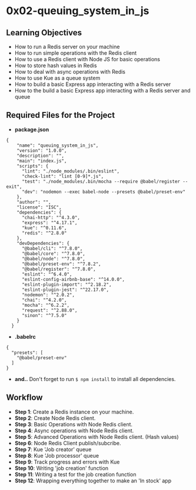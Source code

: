 # 0x02-queuing_system_in_js

## Learning Objectives
- How to run a Redis server on your machine  
- How to run simple operations with the Redis client  
- How to use a Redis client with Node JS for basic operations  
- How to store hash values in Redis
- How to deal with async operations with Redis
- How to use Kue as a queue system
- How to build a basic Express app interacting with a Redis server
- How to the build a basic Express app interacting with a Redis server and queue
  
## Required Files for the Project
- **package.json**
```
{
    "name": "queuing_system_in_js",
    "version": "1.0.0",
    "description": "",
    "main": "index.js",
    "scripts": {
      "lint": "./node_modules/.bin/eslint",
      "check-lint": "lint [0-9]*.js",
      "test": "./node_modules/.bin/mocha --require @babel/register --exit",
      "dev": "nodemon --exec babel-node --presets @babel/preset-env"
    },
    "author": "",
    "license": "ISC",
    "dependencies": {
      "chai-http": "^4.3.0",
      "express": "^4.17.1",
      "kue": "^0.11.6",
      "redis": "^2.8.0"
    },
    "devDependencies": {
      "@babel/cli": "^7.8.0",
      "@babel/core": "^7.8.0",
      "@babel/node": "^7.8.0",
      "@babel/preset-env": "^7.8.2",
      "@babel/register": "^7.8.0",
      "eslint": "^6.4.0",
      "eslint-config-airbnb-base": "^14.0.0",
      "eslint-plugin-import": "^2.18.2",
      "eslint-plugin-jest": "^22.17.0",
      "nodemon": "^2.0.2",
      "chai": "^4.2.0",
      "mocha": "^6.2.2",
      "request": "^2.88.0",
      "sinon": "^7.5.0"
    }
  }
```  
- **.babelrc**
```
{
  "presets": [
    "@babel/preset-env"
  ]
}
```  
- **and..**
Don't forget to run ```$ npm install``` to install all dependencies.

## Workflow
- **Step 1**: Create a Redis instance on your machine.
- **Step 2**: Create Node Redis client.
- **Step 3**: Basic Operations with Node Redis client.
- **Step 4**: Async operations with Node Redis client.
- **Step 5**: Advanced Operations with Node Redis client. (Hash values)
- **Step 6**: Node Redis Client publish/subcribe.
- **Step 7**: Kue 'Job creator' queue
- **Step 8**: Kue 'Job processor' queue
- **Step 9**: Track progress and errors with Kue
- **Step 10**: Writing 'job creation' function
- **Step 11**: Writing a test for the job creation function
- **Step 12**: Wrapping everything together to make an 'In stock' app
